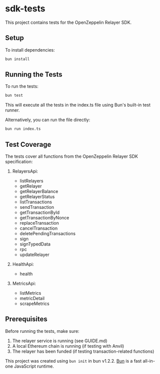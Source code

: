 # sdk-tests

This project contains tests for the OpenZeppelin Relayer SDK.

## Setup

To install dependencies:

```bash
bun install
```

## Running the Tests

To run the tests:

```bash
bun test
```

This will execute all the tests in the index.ts file using Bun's built-in test runner.

Alternatively, you can run the file directly:

```bash
bun run index.ts
```

## Test Coverage

The tests cover all functions from the OpenZeppelin Relayer SDK specification:

1. RelayersApi:
   - listRelayers
   - getRelayer
   - getRelayerBalance
   - getRelayerStatus
   - listTransactions
   - sendTransaction
   - getTransactionById
   - getTransactionByNonce
   - replaceTransaction
   - cancelTransaction
   - deletePendingTransactions
   - sign
   - signTypedData
   - rpc
   - updateRelayer

2. HealthApi:
   - health

3. MetricsApi:
   - listMetrics
   - metricDetail
   - scrapeMetrics

## Prerequisites

Before running the tests, make sure:
1. The relayer service is running (see GUIDE.md)
2. A local Ethereum chain is running (if testing with Anvil)
3. The relayer has been funded (if testing transaction-related functions)

This project was created using `bun init` in bun v1.2.2. [Bun](https://bun.sh) is a fast all-in-one JavaScript runtime.
